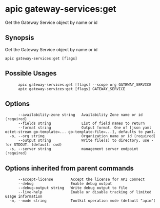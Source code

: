 # apic gateway-services:get

Get the Gateway Service object by name or id

## Synopsis

Get the Gateway Service object by name or id

```
apic gateway-services:get [flags]
```

## Possible Usages

```
      apic gateway-services:get [flags] --scope org GATEWAY_SERVICE
      apic gateway-services:get [flags] GATEWAY_SERVICE
```

## Options

```
      --availability-zone string   Availability Zone name or id (required)
      --fields string              List of field names to return
      --format string              Output format. One of [json yaml octet-stream go-template=... go-template-file=...], defaults to yaml.
  -o, --org string                 Organization name or id (required)
      --output string              Write file(s) to directory, use - for STDOUT. (default: cwd)
  -s, --server string              management server endpoint (required)
```

## Options inherited from parent commands

```
      --accept-license        Accept the license for API Connect
      --debug                 Enable debug output
      --debug-output string   Write debug output to file
      --live-help             Enable or disable tracking of limited usage information
  -m, --mode string           Toolkit operation mode (default "apim")
```
